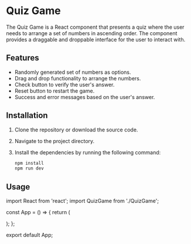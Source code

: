 # Quiz Game

The Quiz Game is a React component that presents a quiz where the user needs to arrange a set of numbers in ascending order. The component provides a draggable and droppable interface for the user to interact with.

## Features

- Randomly generated set of numbers as options.
- Drag and drop functionality to arrange the numbers.
- Check button to verify the user's answer.
- Reset button to restart the game.
- Success and error messages based on the user's answer.

## Installation

1. Clone the repository or download the source code.

2. Navigate to the project directory.

3. Install the dependencies by running the following command:

   ```bash
   npm install
   npm run dev
   
## Usage
import React from 'react';
import QuizGame from './QuizGame';

const App = () => {
  return (
    <div>
      <QuizGame />
    </div>
  );
};

export default App;

